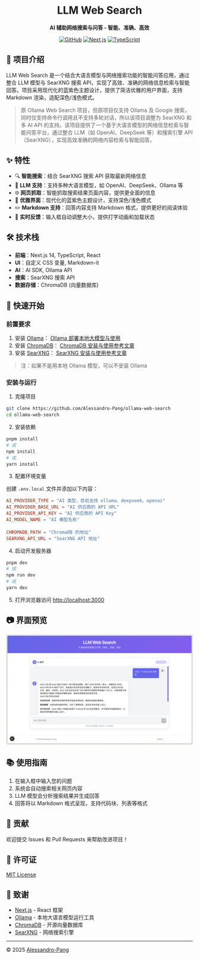 <div align="center">

<h1>LLM Web Search</h1>

**AI 辅助网络搜索与问答 - 智能、准确、高效**

[![GitHub](https://img.shields.io/github/license/Alessandro-Pang/ollama-web-search)](https://github.com/Alessandro-Pang/ollama-web-search/blob/main/LICENSE)
[![Next.js](https://img.shields.io/badge/Next.js-14-black)](https://nextjs.org/)
[![TypeScript](https://img.shields.io/badge/TypeScript-5.0-blue)](https://www.typescriptlang.org/)

</div>

## 📝 项目介绍

LLM Web Search 是一个结合大语言模型与网络搜索功能的智能问答应用，通过整合 LLM 模型与 SearXNG 搜索 API，实现了高效、准确的网络信息检索与智能回答。项目采用现代化的蓝紫色主题设计，提供了简洁优雅的用户界面，支持 Markdown 渲染，适配深色/浅色模式。

> 原 Ollama Web Search 项目，但原项目仅支持 Ollama 及 Google 搜索，同时仅支持命令行调用且不支持多轮对话，所以该项目调整为 SearXNG 和多 AI  API 的支持。该项目提供了一个基于大语言模型的网络信息检索与智能问答平台，通过整合 LLM（如 OpenAI、DeepSeek 等）和搜索引擎 API（SearXNG），实现高效准确的网络内容检索与智能回答。

## ✨ 特性

- 🔍 **智能搜索**：结合 SearXNG 搜索 API 获取最新网络信息
- 🧠 **LLM 支持**：支持多种大语言模型，如 OpenAI、DeepSeek、Ollama 等
- 🌐 **网页抓取**：智能抓取搜索结果页面内容，提供更全面的信息
- 💬 **优雅界面**：现代化的蓝紫色主题设计，支持深色/浅色模式
- ✏️ **Markdown 支持**：回答内容支持 Markdown 格式，提供更好的阅读体验
- 🔄 **实时反馈**：输入框自动调整大小，提供打字动画和加载状态

## 🛠️ 技术栈

- **前端**：Next.js 14, TypeScript, React
- **UI**：自定义 CSS 变量, Markdown-it
- **AI**：AI SDK, Ollama API
- **搜索**：SearXNG 搜索 API
- **数据存储**：ChromaDB (向量数据库)

## 🚀 快速开始

### 前置要求

1. 安装 [Ollama](https://ollama.com/)： [Ollama 部署本地大模型与使用](https://juejin.cn/post/7457812218509377587)
2. 安装 [ChromaDB](https://www.trychroma.com/)： [ChromaDB 安装与使用参考文章](https://juejin.cn/post/7480401080742248474)
3. 安装 [SearXNG](https://searxng.org)： [SearXNG 安装与使用参考文章](https://juejin.cn/post/7480089438899404850)

> 注：如果不是用本地 Ollama 模型，可以不安装 Ollama

### 安装与运行

1. 克隆项目

```bash
git clone https://github.com/Alessandro-Pang/ollama-web-search
cd ollama-web-search
```

2. 安装依赖

```bash
pnpm install
# 或
npm install
# 或
yarn install
```

3. 配置环境变量

创建 `.env.local` 文件并添加以下内容：

```conf
AI_PROVIDER_TYPE = "AI 类型，目前支持 ollama、deepseek、openai"
AI_PROVIDER_BASE_URL = "AI 供应商的 API URL"
AI_PROVIDER_API_KEY = "AI 供应商的 API Key"
AI_MODEL_NAME = "AI 模型名称"

CHROMADB_PATH = "ChromaDB 的地址"
SEARXNG_API_URL = "SearXNG API 地址"
```

4. 启动开发服务器

```bash
pnpm dev
# 或
npm run dev
# 或
yarn dev
```

5. 打开浏览器访问 [http://localhost:3000](http://localhost:3000)

## 📷 界面预览

![LLM Web Search 界面预览](public/preview.png)

## 📚 使用指南

1. 在输入框中输入您的问题
2. 系统会自动搜索相关网页内容
3. LLM 模型会分析搜索结果并生成回答
4. 回答将以 Markdown 格式呈现，支持代码块、列表等格式

## 🤝 贡献

欢迎提交 Issues 和 Pull Requests 来帮助改进项目！

## 📄 许可证

[MIT License](LICENSE)

## 🙏 致谢

- [Next.js](https://nextjs.org/) - React 框架
- [Ollama](https://ollama.com/) - 本地大语言模型运行工具
- [ChromaDB](https://www.trychroma.com/) - 开源向量数据库
- [SearXNG](https://searxng.org) - 网络搜索引擎

---

© 2025 [Alessandro-Pang](https://github.com/Alessandro-Pang)
